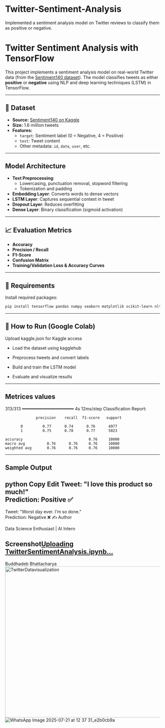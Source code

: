 # Twitter-Sentiment-Analysis
Implemented a sentiment analysis model on Twitter reviews to classify them as positive or negative.


# Twitter Sentiment Analysis with TensorFlow

This project implements a sentiment analysis model on real-world Twitter data (from the [Sentiment140 dataset](https://www.kaggle.com/datasets/kazanova/sentiment140)). The model classifies tweets as either **positive** or **negative** using NLP and deep learning techniques (LSTM) in TensorFlow.

---

## 📂 Dataset

- **Source:** [Sentiment140 on Kaggle](https://www.kaggle.com/datasets/kazanova/sentiment140)
- **Size:** 1.6 million tweets
- **Features:**
  - `target`: Sentiment label (0 = Negative, 4 = Positive)
  - `text`: Tweet content
  - Other metadata: `id`, `date`, `user`, etc.

---

##  Model Architecture

- **Text Preprocessing**:
  - Lowercasing, punctuation removal, stopword filtering
  - Tokenization and padding
- **Embedding Layer**: Converts words to dense vectors
- **LSTM Layer**: Captures sequential context in tweet
- **Dropout Layer**: Reduces overfitting
- **Dense Layer**: Binary classification (sigmoid activation)

---

## 📈 Evaluation Metrics

- **Accuracy**
- **Precision / Recall**
- **F1-Score**
- **Confusion Matrix**
- **Training/Validation Loss & Accuracy Curves**

---

## 🧪 Requirements

Install required packages:

```bash
pip install tensorflow pandas numpy seaborn matplotlib scikit-learn nltk kaggle
```
---

## 🚀 How to Run (Google Colab)
Upload kaggle.json for Kaggle access

- Load the dataset using kagglehub

- Preprocess tweets and convert labels

- Build and train the LSTM model

- Evaluate and visualize results
---
## Metrices values 
313/313 ━━━━━━━━━━━━━━━━━━━━ 4s 12ms/step
Classification Report:

                  precision    recall  f1-score   support

           0         0.77      0.74      0.76      4977
           1         0.75      0.78      0.77      5023

    accuracy                              0.76     10000
    macro avg          0.76      0.76     0.76     10000
    weighted avg       0.76      0.76     0.76     10000

---
## Sample Output
python
Copy
Edit
Tweet: "I love this product so much!"  
Prediction: Positive ✅
---
Tweet: "Worst day ever. I'm so done."  
Prediction: Negative ❌
✍️ Author

Data Science Enthusiast | AI Intern


## Screenshot[Uploading TwitterSentimentAnalysis.ipynb…]()

Buddhadeb Bhattacharya<img width="1189" height="490" alt="TwitterDatavisualization" src="https://github.com/user-attachments/assets/8befe5c4-e942-41c2-9677-981031c7c3d2" />
![WhatsApp Image 2025-07-21 at 12 37 31_e2b0cb9a](https://github.com/user-attachments/assets/6d5bcac4-3673-4a51-ba42-35fbc0f9d940)


